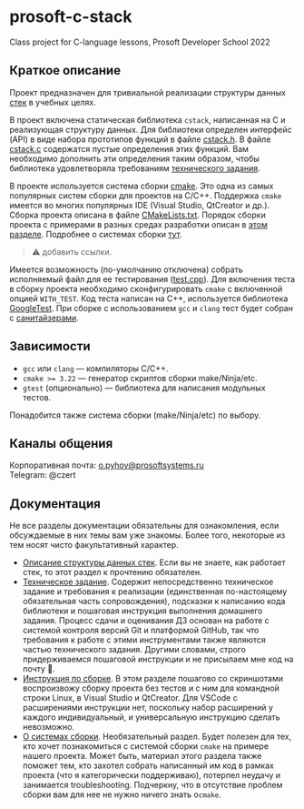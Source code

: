 # prosoft-c-stack
Class project for C-language lessons, Prosoft Developer School 2022

## Краткое описание

Проект предназначен для тривиальной реализации структуры данных
[стек](https://github.com/czertyaka/prosoft-c-stack/blob/master/docs/stack.md)
в учебных целях.

В проект включена статическая библиотека `cstack`, написанная на C и реализующая структуру данных.
Для библиотеки определен интерфейс (API) в виде набора прототипов функций в файле
[cstack.h](https://github.com/czertyaka/prosoft-c-stack/blob/master/cstack.h).
В файле [cstack.c](https://github.com/czertyaka/prosoft-c-stack/blob/master/cstack.c)
содержатся пустые определения этих функций.
Вам необходимо дополнить эти определения таким образом, чтобы библиотека удовлетворяла требованиям
[технического задания](https://github.com/czertyaka/prosoft-c-stack/blob/master/docs/technical-requirement.md).

В проекте используется система сборки [cmake](https://cmake.org/).
Это одна из самых популярных систем сборки для проектов на C/C++.
Поддержка `cmake` имеется во многих популярных IDE (Visual Studio, QtCreator и др.).
Сборка проекта описана в файле
[CMakeLists.txt](https://github.com/czertyaka/prosoft-c-stack/blob/master/CMakeLists.txt).
Порядок сборки проекта с примерами в разных средах разработки описан в
[этом разделе]().
Подробнее о системах сборки
[тут]().
> :warning: добавить ссылки.

Имеется возможность (по-умолчанию отключена) собрать исполняемый файл для ее тестирования
([test.cpp](https://github.com/czertyaka/prosoft-c-stack/blob/master/test.cpp)).
Для включения теста в сборку проекта необходимо сконфигурировать `cmake` с включенной опцией `WITH_TEST`.
Код теста написан на C++, используется библиотека [GoogleTest](https://github.com/google/googletest).
При сборке с использованием `gcc` и `clang` тест будет собран с
[санитайзерами](https://en.wikipedia.org/wiki/Code_sanitizer).

## Зависимости
* `gcc` или `clang` — компиляторы C/С++.
* `cmake >= 3.22` — генератор скриптов сборки make/Ninja/etc.
* `gtest` (опционально) — библиотека для написания модульных тестов.

Понадобится также система сборки (make/Ninja/etc) по выбору.

## Каналы общения
Корпоративная почта: o.pyhov@prosoftsystems.ru  
Telegram: @czert  

## Документация
Не все разделы документации обязательны для ознакомления,
если обсуждаемые в них темы вам уже знакомы.
Более того, некоторые из тем носят чисто факультативный характер.
* [Описание структуры данных стек](https://github.com/czertyaka/prosoft-c-stack/blob/master/docs/stack.md).
Если вы не знаете, как работает стек, то этот раздел к прочтению обязателен.
* [Техническое задание](https://github.com/czertyaka/prosoft-c-stack/blob/master/docs/technical-requirement.md).
Содержит непосредственно техническое задание и требования к реализации (единственная по-настоящему
обязательная часть сопровождения), подсказки к написанию кода библиотеки и пошаговая инструкция
выполнения домашнего задания.
Процесс сдачи и оценивания ДЗ основан на работе с системой контроля версий Git и платформой GitHub,
так что требования к работе с этими инструментами также являются частью технического задания.
Другими словами, строго придерживаемся пошаговой инструкции и не присылаем мне код на почту
:smiling_face_with_tear:.
* [Инструкция по сборке]().
В этом разделе пошагово со скриншотами воспроизвожу сборку проекта без тестов и с ним для
командной строки Linux, в Visual Studio и QtCreator.
Для VSCode с расширениями инструкции нет, поскольку набор расширений у каждого индивидуальный,
и универсальную инструкцию сделать невозможно.
* [О системах сборки]().
Необязательный раздел.
Будет полезен для тех, кто хочет познакомиться с системой сборки `cmake` на примере нашего проекта.
Может быть, материал этого раздела также поможет тем, кто захотел собрать написанный им код в рамках проекта
(что я категорически поддерживаю), потерпел неудачу и занимается troubleshooting.
Подчеркну, что в отсутствие проблем сборки вам для нее не нужно ничего знать о`cmake`.
